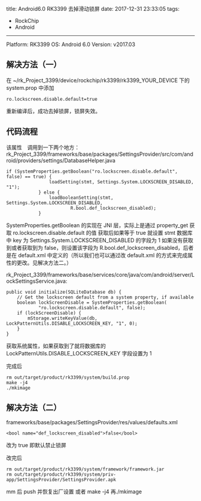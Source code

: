 title: Android6.0 RK3399 去掉滑动锁屏
date: 2017-12-31 23:33:05
tags: 
- RockChip
- Android

---

Platform: RK3399 
OS: Android 6.0 
Version: v2017.03

## 解决方法（一）
在 ~/rk_Project_3399/device/rockchip/rk3399/rk3399_YOUR_DEVICE
下的　system.prop 中添加　
```
ro.lockscreen.disable.default=true
```
重新编译后，成功去掉锁屏，锁屏失效。

## 代码流程
该属性　调用到一下两个地方：
rk_Project_3399/frameworks/base/packages/SettingsProvider/src/com/android/providers/settings/DatabaseHelper.java
```
if (SystemProperties.getBoolean("ro.lockscreen.disable.default", false) == true) {
                loadSetting(stmt, Settings.System.LOCKSCREEN_DISABLED, "1");
            } else {
                loadBooleanSetting(stmt, Settings.System.LOCKSCREEN_DISABLED,
                        R.bool.def_lockscreen_disabled);
            }
```
SystemProperties.getBoolean 的实现在 JNI 层，实际上是通过 property_get 获取 ro.lockscreen.disable.default 的值
获取后如果等于 true 就设置 stmt 数据库中 key 为 Settings.System.LOCKSCREEN_DISABLED 的字段为 1
如果没有获取到或者获取到为 false，则设置该字段为 R.bool.def_lockscreen_disabled，后者是在 default.xml 中定义的（所以我们也可以通过改 default.xml 的方式来完成属性的更改。见解决方法二。）

rk_Project_3399/frameworks/base/services/core/java/com/android/server/LockSettingsService.java:
```
public void initialize(SQLiteDatabase db) {
    // Get the lockscreen default from a system property, if available
    boolean lockScreenDisable = SystemProperties.getBoolean(
            "ro.lockscreen.disable.default", false);
    if (lockScreenDisable) {
        mStorage.writeKeyValue(db, LockPatternUtils.DISABLE_LOCKSCREEN_KEY, "1", 0);
    }
}
```
获取系统属性，如果获取到了就将数据库的 LockPatternUtils.DISABLE_LOCKSCREEN_KEY 字段设置为 1

完成后 
```
rm out/target/product/rk3399/system/build.prop
make -j4
./mkimage
```

## 解决方法（二）

frameworks/base/packages/SettingsProvider/res/values/defaults.xml
```
<bool name="def_lockscreen_disabled">false</bool> 
```
改为 true  即默认禁止锁屏

改完后
```
rm out/target/product/rk3399/system/framework/framework.jar
rm out/target/product/rk3399/system/priv-app/SettingsProvider/SettingsProvider.apk
```
mm 后 push 并恢复出厂设置
或者 make -j4 再./mkimage
